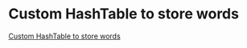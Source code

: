 # Custom HashTable to store words
[Custom HashTable to store words](https://aiwithcloud.com/2022/09/15/custom_hashtable_to_store_words/)